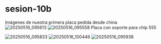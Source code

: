 # sesion-10b

Imágenes de nuestra primera placa pedida desde china
![20250516_095613](https://github.com/user-attachments/assets/685754f8-454f-4fe5-a305-f4e97c1dfbe8)
![20250516_095558](https://github.com/user-attachments/assets/1936993a-ce06-4f2b-8733-def07c3cc61d)
Placa con soporte para chip 555

![20250516_095833](https://github.com/user-attachments/assets/e408521a-9509-48a8-84ac-d0d38f76f9c1)
![20250516_100446](https://github.com/user-attachments/assets/5deffdab-fc1e-4bff-8c1c-77bf76904b12)
![20250516_095938](https://github.com/user-attachments/assets/0be1c736-1573-4e1e-aa4b-1dc9089a5bc1)
